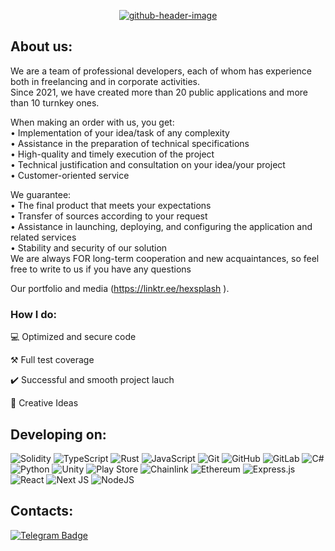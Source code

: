 <div id="header" align="center">
	
<a href="https://github.com/dimokrit">![github-header-image](https://github.com/Hex-Splash/images/blob/main/github-header-image.png)
</a>

	
</div>

<div id="main">
<h2>About us:</h2>
	
We are a team of professional developers, each of whom has experience both in freelancing and in corporate activities.  
Since 2021, we have created more than 20 public applications and more than 10 turnkey ones.

When making an order with us, you get:  
• Implementation of your idea/task of any complexity  
• Assistance in the preparation of technical specifications  
• High-quality and timely execution of the project  
• Technical justification and consultation on your idea/your project  
• Customer-oriented service

We guarantee:  
• The final product that meets your expectations  
• Transfer of sources according to your request  
• Assistance in launching, deploying, and configuring the application and related services  
• Stability and security of our solution  
We are always FOR long-term cooperation and new acquaintances, so feel free to write to us if you have any questions

Our portfolio and media (https://linktr.ee/hexsplash ).  

<h3>How I do:</h3>

💻 Optimized and secure code

⚒️ Full test coverage

✔️ Successful and smooth project lauch
	
🧠	Creative Ideas


<h2>Developing on:</h2>

![Solidity](https://img.shields.io/badge/Solidity-%23363636.svg?style=for-the-badge&logo=solidity&logoColor=white) ![TypeScript](https://img.shields.io/badge/typescript-%23007ACC.svg?style=for-the-badge&logo=typescript&logoColor=white) ![Rust](https://img.shields.io/badge/rust-%23000000.svg?style=for-the-badge&logo=rust&logoColor=white) ![JavaScript](https://img.shields.io/badge/javascript-%23323330.svg?style=for-the-badge&logo=javascript&logoColor=%23F7DF1E) ![Git](https://img.shields.io/badge/git-%23F05033.svg?style=for-the-badge&logo=git&logoColor=white) ![GitHub](https://img.shields.io/badge/github-%23121011.svg?style=for-the-badge&logo=github&logoColor=white) ![GitLab](https://img.shields.io/badge/gitlab-%23181717.svg?style=for-the-badge&logo=gitlab&logoColor=white) ![C#](https://img.shields.io/badge/c%23-%23239120.svg?style=for-the-badge&logo=c-sharp&logoColor=white) ![Python](https://img.shields.io/badge/python-3670A0?style=for-the-badge&logo=python&logoColor=ffdd54) ![Unity](https://img.shields.io/badge/unity-%23000000.svg?style=for-the-badge&logo=unity&logoColor=white) ![Play Store](https://img.shields.io/badge/Google_Play-414141?style=for-the-badge&logo=google-play&logoColor=white) ![Chainlink](https://img.shields.io/badge/Chainlink-375BD2?style=for-the-badge&logo=Chainlink&logoColor=white) ![Ethereum](https://img.shields.io/badge/Ethereum-3C3C3D?style=for-the-badge&logo=Ethereum&logoColor=white) ![Express.js](https://img.shields.io/badge/express.js-%23404d59.svg?style=for-the-badge&logo=express&logoColor=%2361DAFB) ![React](https://img.shields.io/badge/react-%2320232a.svg?style=for-the-badge&logo=react&logoColor=%2361DAFB) ![Next JS](https://img.shields.io/badge/Next-black?style=for-the-badge&logo=next.js&logoColor=white) ![NodeJS](https://img.shields.io/badge/node.js-6DA55F?style=for-the-badge&logo=node.js&logoColor=white) 
	
</div>

<h2>Contacts:</h2>
	<a href="mailto:hexsplashdev@gmail.com">
  <img src="https://img.shields.io/badge/Gmail-blue?style=for-the-badge&logo=gmail&logoColor=white" alt="Telegram Badge"/>
	</a>
</div>

